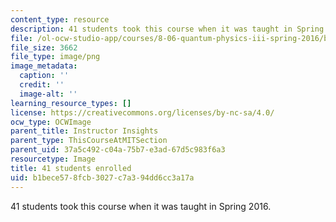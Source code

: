 ```yaml
---
content_type: resource
description: 41 students took this course when it was taught in Spring 2016.
file: /ol-ocw-studio-app/courses/8-06-quantum-physics-iii-spring-2016/b1bece578fcb3027c7a394dd6cc3a17a_41.png
file_size: 3662
file_type: image/png
image_metadata:
  caption: ''
  credit: ''
  image-alt: ''
learning_resource_types: []
license: https://creativecommons.org/licenses/by-nc-sa/4.0/
ocw_type: OCWImage
parent_title: Instructor Insights
parent_type: ThisCourseAtMITSection
parent_uid: 37a5c492-c04a-75b7-e3ad-67d5c983f6a3
resourcetype: Image
title: 41 students enrolled
uid: b1bece57-8fcb-3027-c7a3-94dd6cc3a17a
---
```

41 students took this course when it was taught in Spring 2016.